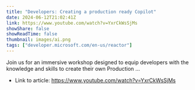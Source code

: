 ```yaml
---
title: "Developers: Creating a production ready Copilot"
date: 2024-06-12T21:02:41Z
link: https://www.youtube.com/watch?v=YxrCkWsSjMs
showShare: false
showReadTime: false
thumbnail: images/ai.png
tags: ["developer.microsoft.com/en-us/reactor"]
---
```

Join us for an immersive workshop designed to equip developers with the knowledge and skills to create their own Production ...

- Link to article: https://www.youtube.com/watch?v=YxrCkWsSjMs